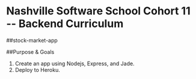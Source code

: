 # Nashville Software School Cohort 11 -- Backend Curriculum

##stock-market-app

##Purpose & Goals

1. Create an app using Nodejs, Express, and Jade.
2. Deploy to Heroku.

